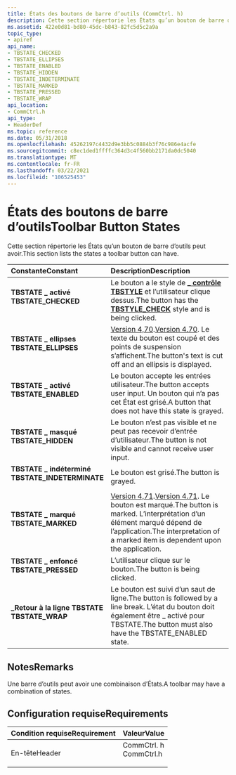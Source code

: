 ```yaml
---
title: États des boutons de barre d’outils (CommCtrl. h)
description: Cette section répertorie les États qu’un bouton de barre d’outils peut avoir.
ms.assetid: 422e0d81-bd80-45dc-b843-82fc5d5c2a9a
topic_type:
- apiref
api_name:
- TBSTATE_CHECKED
- TBSTATE_ELLIPSES
- TBSTATE_ENABLED
- TBSTATE_HIDDEN
- TBSTATE_INDETERMINATE
- TBSTATE_MARKED
- TBSTATE_PRESSED
- TBSTATE_WRAP
api_location:
- CommCtrl.h
api_type:
- HeaderDef
ms.topic: reference
ms.date: 05/31/2018
ms.openlocfilehash: 45262197c4432d9e3bb5c0884b3f76c986e4acfe
ms.sourcegitcommit: c8ec1ded1ffffc364d3c4f560bb2171da0dc5040
ms.translationtype: MT
ms.contentlocale: fr-FR
ms.lasthandoff: 03/22/2021
ms.locfileid: "106525453"
---
```

# <a name="toolbar-button-states"></a><span data-ttu-id="12549-103">États des boutons de barre d’outils</span><span class="sxs-lookup"><span data-stu-id="12549-103">Toolbar Button States</span></span>

<span data-ttu-id="12549-104">Cette section répertorie les États qu’un bouton de barre d’outils peut avoir.</span><span class="sxs-lookup"><span data-stu-id="12549-104">This section lists the states a toolbar button can have.</span></span>



| <span data-ttu-id="12549-105">Constante</span><span class="sxs-lookup"><span data-stu-id="12549-105">Constant</span></span>                                                                                                                                                                              | <span data-ttu-id="12549-106">Description</span><span class="sxs-lookup"><span data-stu-id="12549-106">Description</span></span>                                                                                                                                           |
|:--------------------------------------------------------------------------------------------------------------------------------------------------------------------------------------|:------------------------------------------------------------------------------------------------------------------------------------------------------|
| <span id="TBSTATE_CHECKED"></span><span id="tbstate_checked"></span><dl> <span data-ttu-id="12549-107"><dt>**TBSTATE \_ activé**</dt></span><span class="sxs-lookup"><span data-stu-id="12549-107"><dt>**TBSTATE\_CHECKED**</dt></span></span> </dl>                   | <span data-ttu-id="12549-108">Le bouton a le style de [**\_ contrôle TBSTYLE**](toolbar-control-and-button-styles.md) et l’utilisateur clique dessus.</span><span class="sxs-lookup"><span data-stu-id="12549-108">The button has the [**TBSTYLE\_CHECK**](toolbar-control-and-button-styles.md) style and is being clicked.</span></span><br/>                   |
| <span id="TBSTATE_ELLIPSES"></span><span id="tbstate_ellipses"></span><dl> <span data-ttu-id="12549-109"><dt>**TBSTATE \_ ellipses**</dt></span><span class="sxs-lookup"><span data-stu-id="12549-109"><dt>**TBSTATE\_ELLIPSES**</dt></span></span> </dl>                | <span data-ttu-id="12549-110">[Version 4,70](common-control-versions.md).</span><span class="sxs-lookup"><span data-stu-id="12549-110">[Version 4.70](common-control-versions.md).</span></span> <span data-ttu-id="12549-111">Le texte du bouton est coupé et des points de suspension s’affichent.</span><span class="sxs-lookup"><span data-stu-id="12549-111">The button's text is cut off and an ellipsis is displayed.</span></span><br/>                                    |
| <span id="TBSTATE_ENABLED"></span><span id="tbstate_enabled"></span><dl> <span data-ttu-id="12549-112"><dt>**TBSTATE \_ activé**</dt></span><span class="sxs-lookup"><span data-stu-id="12549-112"><dt>**TBSTATE\_ENABLED**</dt></span></span> </dl>                   | <span data-ttu-id="12549-113">Le bouton accepte les entrées utilisateur.</span><span class="sxs-lookup"><span data-stu-id="12549-113">The button accepts user input.</span></span> <span data-ttu-id="12549-114">Un bouton qui n’a pas cet État est grisé.</span><span class="sxs-lookup"><span data-stu-id="12549-114">A button that does not have this state is grayed.</span></span><br/>                                                           |
| <span id="TBSTATE_HIDDEN"></span><span id="tbstate_hidden"></span><dl> <span data-ttu-id="12549-115"><dt>**TBSTATE \_ masqué**</dt></span><span class="sxs-lookup"><span data-stu-id="12549-115"><dt>**TBSTATE\_HIDDEN**</dt></span></span> </dl>                      | <span data-ttu-id="12549-116">Le bouton n’est pas visible et ne peut pas recevoir d’entrée d’utilisateur.</span><span class="sxs-lookup"><span data-stu-id="12549-116">The button is not visible and cannot receive user input.</span></span><br/>                                                                                   |
| <span id="TBSTATE_INDETERMINATE"></span><span id="tbstate_indeterminate"></span><dl> <span data-ttu-id="12549-117"><dt>**TBSTATE \_ indéterminé**</dt></span><span class="sxs-lookup"><span data-stu-id="12549-117"><dt>**TBSTATE\_INDETERMINATE**</dt></span></span> </dl> | <span data-ttu-id="12549-118">Le bouton est grisé.</span><span class="sxs-lookup"><span data-stu-id="12549-118">The button is grayed.</span></span><br/>                                                                                                                      |
| <span id="TBSTATE_MARKED"></span><span id="tbstate_marked"></span><dl> <span data-ttu-id="12549-119"><dt>**TBSTATE \_ marqué**</dt></span><span class="sxs-lookup"><span data-stu-id="12549-119"><dt>**TBSTATE\_MARKED**</dt></span></span> </dl>                      | <span data-ttu-id="12549-120">[Version 4,71](common-control-versions.md).</span><span class="sxs-lookup"><span data-stu-id="12549-120">[Version 4.71](common-control-versions.md).</span></span> <span data-ttu-id="12549-121">Le bouton est marqué.</span><span class="sxs-lookup"><span data-stu-id="12549-121">The button is marked.</span></span> <span data-ttu-id="12549-122">L’interprétation d’un élément marqué dépend de l’application.</span><span class="sxs-lookup"><span data-stu-id="12549-122">The interpretation of a marked item is dependent upon the application.</span></span> <br/> |
| <span id="TBSTATE_PRESSED"></span><span id="tbstate_pressed"></span><dl> <span data-ttu-id="12549-123"><dt>**TBSTATE \_ enfoncé**</dt></span><span class="sxs-lookup"><span data-stu-id="12549-123"><dt>**TBSTATE\_PRESSED**</dt></span></span> </dl>                   | <span data-ttu-id="12549-124">L’utilisateur clique sur le bouton.</span><span class="sxs-lookup"><span data-stu-id="12549-124">The button is being clicked.</span></span><br/>                                                                                                               |
| <span id="TBSTATE_WRAP"></span><span id="tbstate_wrap"></span><dl> <span data-ttu-id="12549-125"><dt>**\_Retour à la ligne TBSTATE**</dt></span><span class="sxs-lookup"><span data-stu-id="12549-125"><dt>**TBSTATE\_WRAP**</dt></span></span> </dl>                            | <span data-ttu-id="12549-126">Le bouton est suivi d’un saut de ligne.</span><span class="sxs-lookup"><span data-stu-id="12549-126">The button is followed by a line break.</span></span> <span data-ttu-id="12549-127">L’état du bouton doit également être \_ activé pour TBSTATE.</span><span class="sxs-lookup"><span data-stu-id="12549-127">The button must also have the TBSTATE\_ENABLED state.</span></span><br/>                                              |



## <a name="remarks"></a><span data-ttu-id="12549-128">Notes</span><span class="sxs-lookup"><span data-stu-id="12549-128">Remarks</span></span>

<span data-ttu-id="12549-129">Une barre d’outils peut avoir une combinaison d’États.</span><span class="sxs-lookup"><span data-stu-id="12549-129">A toolbar may have a combination of states.</span></span>

## <a name="requirements"></a><span data-ttu-id="12549-130">Configuration requise</span><span class="sxs-lookup"><span data-stu-id="12549-130">Requirements</span></span>



| <span data-ttu-id="12549-131">Condition requise</span><span class="sxs-lookup"><span data-stu-id="12549-131">Requirement</span></span> | <span data-ttu-id="12549-132">Valeur</span><span class="sxs-lookup"><span data-stu-id="12549-132">Value</span></span> |
|-------------------|---------------------------------------------------------------------------------------|
| <span data-ttu-id="12549-133">En-tête</span><span class="sxs-lookup"><span data-stu-id="12549-133">Header</span></span><br/> | <dl> <span data-ttu-id="12549-134"><dt>CommCtrl. h</dt></span><span class="sxs-lookup"><span data-stu-id="12549-134"><dt>CommCtrl.h</dt></span></span> </dl> |



 

 





